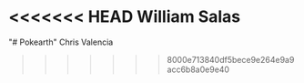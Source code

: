 <<<<<<< HEAD
William Salas
=======
"# Pokearth"
Chris Valencia
>>>>>>> 8000e713840df5bece9e264e9a9acc6b8a0e9e40
